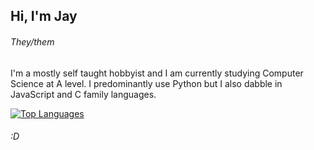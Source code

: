 ## Hi, I'm Jay
###### They/them
I'm a mostly self taught hobbyist and I am currently studying Computer Science at A level.
I predominantly use Python but I also dabble in JavaScript and C family languages.

[![Top Languages](https://github-readme-stats.vercel.app/api/top-langs/?username=r-jay-dev&layout=compact&theme=dark&hide_border=1)](https://github.com/r-jay-dev)

###### :D
<!--
- 🔭 I’m currently working on ...
- 🌱 I’m currently learning ...
- 👯 I’m looking to collaborate on ...
- 🤔 I’m looking for help with ...
- 💬 Ask me about ...
- 📫 How to reach me: ...
- 😄 Pronouns: ...
- ⚡ Fun fact: ...
-->
